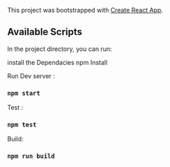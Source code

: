 This project was bootstrapped with [Create React App](https://github.com/facebook/create-react-app).

## Available Scripts

In the project directory, you can run:

install the Dependacies
npm Install

Run Dev server :

### `npm start`

Test :
### `npm test`

Build:
### `npm run build`




